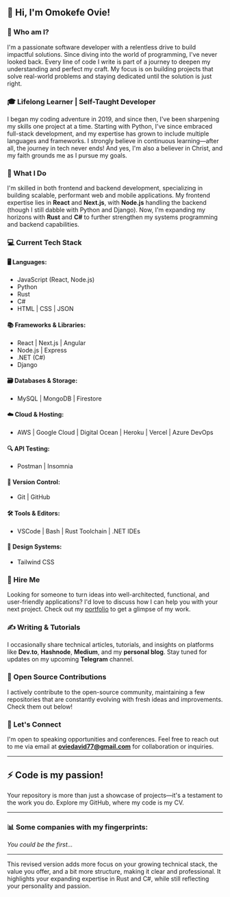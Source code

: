 ## 👋 Hi, I'm Omokefe Ovie!

### 🚀 Who am I?

I'm a passionate software developer with a relentless drive to build impactful solutions. Since diving into the world of programming, I've never looked back. Every line of code I write is part of a journey to deepen my understanding and perfect my craft. My focus is on building projects that solve real-world problems and staying dedicated until the solution is just right.

### 🎓 Lifelong Learner | Self-Taught Developer

I began my coding adventure in 2019, and since then, I've been sharpening my skills one project at a time. Starting with Python, I've since embraced full-stack development, and my expertise has grown to include multiple languages and frameworks. I strongly believe in continuous learning—after all, the journey in tech never ends! And yes, I'm also a believer in Christ, and my faith grounds me as I pursue my goals.

### 🔧 What I Do

I'm skilled in both frontend and backend development, specializing in building scalable, performant web and mobile applications. My frontend expertise lies in **React** and **Next.js**, with **Node.js** handling the backend (though I still dabble with Python and Django). Now, I'm expanding my horizons with **Rust** and **C#** to further strengthen my systems programming and backend capabilities.

### 💻 Current Tech Stack

#### 🖥️ Languages:
- JavaScript (React, Node.js) 
- Python 
- Rust 
- C#
- HTML | CSS | JSON 

#### 📚 Frameworks & Libraries:
- React | Next.js | Angular 
- Node.js | Express 
- .NET (C#) 
- Django

#### 🗃️ Databases & Storage:
- MySQL | MongoDB | Firestore 

#### ☁️ Cloud & Hosting:
- AWS | Google Cloud | Digital Ocean | Heroku | Vercel | Azure DevOps 

#### 🔍 API Testing:
- Postman | Insomnia

#### 🔧 Version Control:
- Git | GitHub

#### 🛠️ Tools & Editors:
- VSCode | Bash | Rust Toolchain | .NET IDEs

#### 🎨 Design Systems:
- Tailwind CSS

### 💼 Hire Me

Looking for someone to turn ideas into well-architected, functional, and user-friendly applications? I'd love to discuss how I can help you with your next project. Check out my [portfolio](https://my-portfolio-pda3.vercel.app/) to get a glimpse of my work.

### ✍️ Writing & Tutorials

I occasionally share technical articles, tutorials, and insights on platforms like **Dev.to**, **Hashnode**, **Medium**, and my **personal blog**. Stay tuned for updates on my upcoming **Telegram** channel.

### 🌱 Open Source Contributions

I actively contribute to the open-source community, maintaining a few repositories that are constantly evolving with fresh ideas and improvements. Check them out below!

### 🎤 Let's Connect

I'm open to speaking opportunities and conferences. Feel free to reach out to me via email at **[oviedavid77@gmail.com](mailto:oviedavid77@gmail.com)** for collaboration or inquiries.

---

## ⚡ Code is my passion!

Your repository is more than just a showcase of projects—it's a testament to the work you do. Explore my GitHub, where my code is my CV.

---

### 📊 Some companies with my fingerprints:
*You could be the first...*

---

This revised version adds more focus on your growing technical stack, the value you offer, and a bit more structure, making it clear and professional. It highlights your expanding expertise in Rust and C#, while still reflecting your personality and passion.
